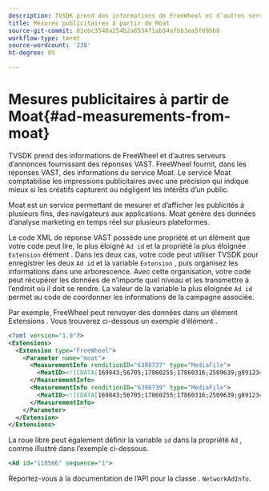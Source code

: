 ```yaml
---
description: TVSDK prend des informations de FreeWheel et d’autres serveurs d’annonces fournissant des réponses VAST. FreeWheel fournit, dans les réponses VAST, des informations du service Moat. Le service Moat comptabilise les impressions publicitaires avec une précision qui indique mieux si les créatifs capturent ou négligent les intérêts d’un public.
title: Mesures publicitaires à partir de Moat
source-git-commit: 02ebc3548a254b2a6554f1ab34afbb3ea5f09bb8
workflow-type: tm+mt
source-wordcount: '238'
ht-degree: 0%

---
```


# Mesures publicitaires à partir de Moat{#ad-measurements-from-moat}

TVSDK prend des informations de FreeWheel et d’autres serveurs d’annonces fournissant des réponses VAST. FreeWheel fournit, dans les réponses VAST, des informations du service Moat. Le service Moat comptabilise les impressions publicitaires avec une précision qui indique mieux si les créatifs capturent ou négligent les intérêts d’un public.

Moat est un service permettant de mesurer et d’afficher les publicités à plusieurs fins, des navigateurs aux applications. Moat génère des données d’analyse marketing en temps réel sur plusieurs plateformes.

Le code XML de réponse VAST possède une propriété et un élément que votre code peut lire, le plus éloigné `Ad id` et la propriété la plus éloignée `Extension` élément . Dans les deux cas, votre code peut utiliser TVSDK pour enregistrer les deux `Ad id` et la variable `Extension` , puis organisez les informations dans une arborescence. Avec cette organisation, votre code peut récupérer les données de n’importe quel niveau et les transmettre à l’endroit où il doit se rendre. La valeur de la variable la plus éloignée `Ad id` permet au code de coordonner les informations de la campagne associée.

Par exemple, FreeWheel peut renvoyer des données dans un élément Extensions . Vous trouverez ci-dessous un exemple d’élément .

```xml
<?xml version="1.0"?> 
<Extensions> 
  <Extension type="FreeWheel"> 
    <Parameter name="moat"> 
      <MeasurementInfo renditionID="6398737" type="MediaFile"> 
        <MoatID><![CDATA[169843;56705;17860255;17860316;2509639;g8912342;103311138;g436558;530633]]></MoatID> 
      </MeasurementInfo> 
      <MeasurementInfo renditionID="6398739" type="MediaFile"> 
        <MoatID><![CDATA[169843;56705;17860255;17860316;2509639;g8912342;103311138;g436558;530633]]></MoatID> 
      </MeasurementInfo> 
    </Parameter> 
  </Extension> 
</Extensions> 
```

La roue libre peut également définir la variable `id` dans la propriété `Ad` , comme illustré dans l’exemple ci-dessous.

```xml
<Ad id="118566" sequence="1">
```

Reportez-vous à la documentation de l’API pour la classe . `NetworkAdInfo`.
